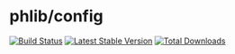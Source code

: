 # phlib/config

[![Build Status](https://img.shields.io/travis/phlib/config/master.svg)](https://travis-ci.org/phlib/config)
[![Latest Stable Version](https://img.shields.io/packagist/v/phlib/config.svg)](https://packagist.org/packages/phlib/config)
[![Total Downloads](https://img.shields.io/packagist/dt/phlib/config.svg)](https://packagist.org/packages/phlib/config)
